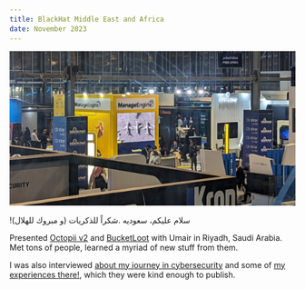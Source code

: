 ```yaml
---
title: BlackHat Middle East and Africa
date: November 2023
---
```


![Presenting in Riyadh](assets/images/bhmea2023.jpg "Presenting in Riyadh")

!سلام عليكم، سعوديه
.شكراً للذكريات
(و مبروك للهلال)

Presented [Octopii v2](https://blackhatmea.com/session/octopii-ai-powered-personal-identifiable-information-pii-scanner) and [BucketLoot](https://github.com/redhuntlabs/bucketloot) with Umair in Riyadh, Saudi Arabia. Met tons of people, learned a myriad of new stuff from them.

I was also interviewed [about my journey in cybersecurity](https://insights.blackhatmea.com/look-the-other-way/) and some of [my experiences there!](https://insights.blackhatmea.com/what-you-loved-about-black-hat-mea-2023/), which they were kind enough to publish.

